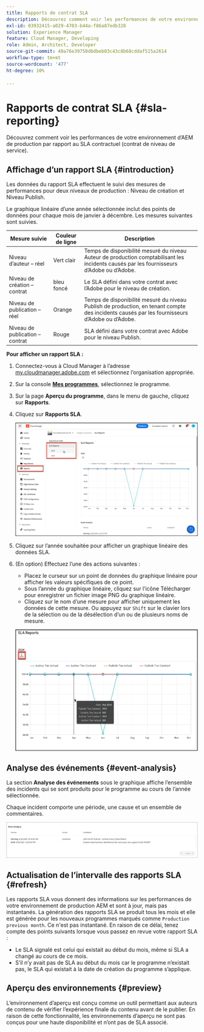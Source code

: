 ```yaml
---
title: Rapports de contrat SLA
description: Découvrez comment voir les performances de votre environnement d’AEM de production par rapport au contrat de niveau de service.
exl-id: 03932415-a029-4703-b44a-f86a87edb328
solution: Experience Manager
feature: Cloud Manager, Developing
role: Admin, Architect, Developer
source-git-commit: 40a76e39750d6dbeb03c43c8b68cddaf515a2614
workflow-type: tm+mt
source-wordcount: '477'
ht-degree: 10%

---
```



# Rapports de contrat SLA {#sla-reporting}

Découvrez comment voir les performances de votre environnement d’AEM de production par rapport au SLA contractuel (contrat de niveau de service).

## Affichage d’un rapport SLA {#introduction}

Les données du rapport SLA effectuent le suivi des mesures de performances pour deux niveaux de production : Niveau de création et Niveau Publish.

Le graphique linéaire d’une année sélectionnée inclut des points de données pour chaque mois de janvier à décembre. Les mesures suivantes sont suivies.

| Mesure suivie | Couleur de ligne | Description |
| --- | --- | --- |
| Niveau d’auteur – réel | Vert clair | Temps de disponibilité mesuré du niveau Auteur de production comptabilisant les incidents causés par les fournisseurs d’Adobe ou d’Adobe. |
| Niveau de création – contrat | bleu foncé | Le SLA défini dans votre contrat avec l’Adobe pour le niveau de création. |
| Niveau de publication – réel | Orange | Temps de disponibilité mesuré du niveau Publish de production, en tenant compte des incidents causés par les fournisseurs d’Adobe ou d’Adobe. |
| Niveau de publication – contrat | Rouge | SLA défini dans votre contrat avec Adobe pour le niveau Publish. |

**Pour afficher un rapport SLA :**

1. Connectez-vous à Cloud Manager à l’adresse [my.cloudmanager.adobe.com](https://my.cloudmanager.adobe.com/) et sélectionnez l’organisation appropriée.

1. Sur la console **[Mes programmes](/help/implementing/cloud-manager/navigation.md#my-programs)**, sélectionnez le programme.

1. Sur la page **Aperçu du programme**, dans le menu de gauche, cliquez sur **Rapports**.

1. Cliquez sur **Rapports SLA**.

   ![Graphique de ligne de rapport SLA](/help/implementing/cloud-manager/assets/cm-sla-report.png)

1. Cliquez sur l’année souhaitée pour afficher un graphique linéaire des données SLA.

1. (En option) Effectuez l’une des actions suivantes :

   * Placez le curseur sur un point de données du graphique linéaire pour afficher les valeurs spécifiques de ce point.
   * Sous l’année du graphique linéaire, cliquez sur l’icône Télécharger pour enregistrer un fichier image PNG du graphique linéaire.
   * Cliquez sur le nom d’une mesure pour afficher uniquement les données de cette mesure. Ou appuyez sur `Shift` sur le clavier lors de la sélection ou de la désélection d’un ou de plusieurs noms de mesure.

   ![Affichage de données détaillées](/help/implementing/cloud-manager/assets/cm-sla-download.png)

## Analyse des événements {#event-analysis}

La section **Analyse des événements** sous le graphique affiche l’ensemble des incidents qui se sont produits pour le programme au cours de l’année sélectionnée.

Chaque incident comporte une période, une cause et un ensemble de commentaires.

![Exemple d’analyse d’événement](assets/sla-reporting-c.png)

## Actualisation de l’intervalle des rapports SLA {#refresh}

Les rapports SLA vous donnent des informations sur les performances de votre environnement de production AEM et sont à jour, mais pas instantanés. La génération des rapports SLA se produit tous les mois et elle est générée pour les nouveaux programmes marqués comme `Production previous month`. Ce n&#39;est pas instantané. En raison de ce délai, tenez compte des points suivants lorsque vous passez en revue votre rapport SLA :

* Le SLA signalé est celui qui existait au début du mois, même si SLA a changé au cours de ce mois.
* S’il n’y avait pas de SLA au début du mois car le programme n’existait pas, le SLA qui existait à la date de création du programme s’applique.

## Aperçu des environnements {#preview}

L’environnement d’aperçu est conçu comme un outil permettant aux auteurs de contenu de vérifier l’expérience finale du contenu avant de le publier. En raison de cette fonctionnalité, les environnements d’aperçu ne sont pas conçus pour une haute disponibilité et n’ont pas de SLA associé.
